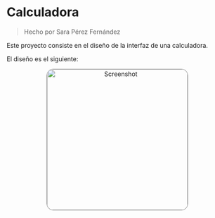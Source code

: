 # Calculadora

> Hecho por Sara Pérez Fernández

Este proyecto consiste en el diseño de la interfaz de una calculadora.

El diseño es el siguiente:

<p align="center">
<img src="fotos/diseñoCalculadora.png" alt="Screenshot" width = "320" style="border-radius: 15px; border: 1px solid gray;">
</p>
